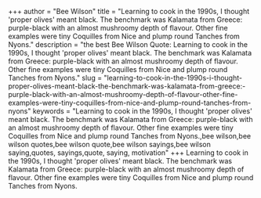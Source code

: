 +++
author = "Bee Wilson"
title = "Learning to cook in the 1990s, I thought 'proper olives' meant black. The benchmark was Kalamata from Greece: purple-black with an almost mushroomy depth of flavour. Other fine examples were tiny Coquilles from Nice and plump round Tanches from Nyons."
description = "the best Bee Wilson Quote: Learning to cook in the 1990s, I thought 'proper olives' meant black. The benchmark was Kalamata from Greece: purple-black with an almost mushroomy depth of flavour. Other fine examples were tiny Coquilles from Nice and plump round Tanches from Nyons."
slug = "learning-to-cook-in-the-1990s-i-thought-proper-olives-meant-black-the-benchmark-was-kalamata-from-greece:-purple-black-with-an-almost-mushroomy-depth-of-flavour-other-fine-examples-were-tiny-coquilles-from-nice-and-plump-round-tanches-from-nyons"
keywords = "Learning to cook in the 1990s, I thought 'proper olives' meant black. The benchmark was Kalamata from Greece: purple-black with an almost mushroomy depth of flavour. Other fine examples were tiny Coquilles from Nice and plump round Tanches from Nyons.,bee wilson,bee wilson quotes,bee wilson quote,bee wilson sayings,bee wilson saying,quotes, sayings,quote, saying, motivation"
+++
Learning to cook in the 1990s, I thought 'proper olives' meant black. The benchmark was Kalamata from Greece: purple-black with an almost mushroomy depth of flavour. Other fine examples were tiny Coquilles from Nice and plump round Tanches from Nyons.
